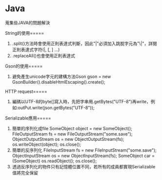 # Java
蒐集些JAVA的問題解決


String的使用=====
1. .split()方法時會使用正則表達式判斷，因此"|"必須加入跳脫字元為"\\|"，詳閱正則表達式字符(|, [, ] ...)
2. .replaceAll()也會使用正則表達式




Gson的使用=====
1. 避免產生unicode字元的建構方法Gson gson = new GsonBuilder().disableHtmlEscaping().create();



HTTP request=====
1. 編碼以UTF-8的byte[]寫入時，先把字串用.getBytes("UTF-8")再write，例如:outPut.write(json.getBytes("UTF-8"));


Serializable應用=====
1. 簡單的序列化成file
      SomeObject object = new SomeObject();
			FileOutputStream fs = new FileOutputStream("some.save");
			ObjectOutputStream os = new ObjectOutputStream(fs);
			os.writeObject(object);
			os.close();
2. 簡單的反序列化
			FileInputStream fs = new FileInputStream("some.save");
			ObjectInputStream os = new ObjectInputStream(fs);
			SomeObject car = (SomeObject) os.readObject();
			os.close();
3. 透過反序列化的物件只有記憶體位置不同，若所有的成員都實現Serializable值將完全保留
